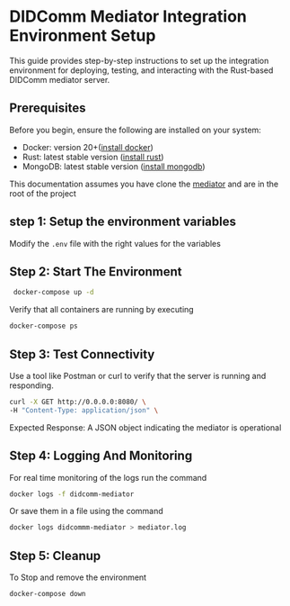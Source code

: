 # DIDComm Mediator Integration Environment Setup

This guide provides step-by-step instructions to set up the integration environment for deploying, testing, and interacting with the Rust-based DIDComm mediator server.

## Prerequisites
Before you begin, ensure the following are installed on your system:
- Docker: version 20+([install docker](https://docs.docker.com/engine/install/debian/))
- Rust: latest stable version ([install rust](https://www.rust-lang.org/tools/install))
- MongoDB: latest stable version ([install mongodb](https://www.mongodb.com/docs/manual/tutorial/install-mongodb-on-ubuntu/))

This documentation assumes you have clone the [mediator](https://github.com/adorsys/didcomm-mediator-rs) and are in the root of the project

## step 1: Setup the environment variables
Modify the ```.env``` file with the right values for the variables

## Step 2: Start The Environment

```sh
 docker-compose up -d
```
Verify that all containers are running by executing
```sh
docker-compose ps
``` 
## Step 3: Test Connectivity
Use a tool like Postman or curl to verify that the server is running and responding.
```sh 
curl -X GET http://0.0.0.0:8080/ \
-H "Content-Type: application/json" \
```
Expected Response: A JSON object indicating the mediator is operational 

## Step 4: Logging And Monitoring
For real time monitoring of the logs run the command
```sh 
docker logs -f didcomm-mediator
```
Or save them in a file using the command
```sh
docker logs didcommm-mediator > mediator.log
```

## Step 5: Cleanup
To Stop and remove the environment
```sh
docker-compose down
```